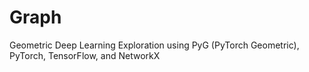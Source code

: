 # Graph
Geometric Deep Learning Exploration using PyG (PyTorch Geometric), PyTorch, TensorFlow, and NetworkX
